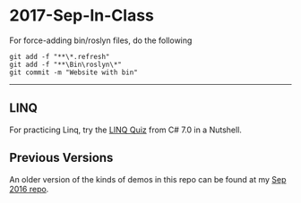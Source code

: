 # 2017-Sep-In-Class

For force-adding bin/roslyn files, do the following

```
git add -f "**\*.refresh"
git add -f "**\Bin\roslyn\*"
git commit -m "Website with bin"
```

----

## LINQ

For practicing Linq, try the [LINQ Quiz](http://www.albahari.com/nutshell/linqquiz.aspx) from C# 7.0 in a Nutshell.

## Previous Versions

An older version of the kinds of demos in this repo can be found at my [Sep 2016 repo](https://github.com/dgilleland/2016-Sep-DMIT-2018-In-Class-A02).
